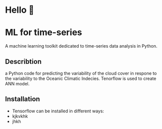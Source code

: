 # Hello 👋
# ML for time-series
A machine learning toolkit dedicated to time-series data analysis in Python.
## Describtion
a Python code for predicting the variability of the cloud cover in respone to the variability to the Oceanic Climatic Indecies. 
Tenorflow is used to create ANN model. 

## Installation

- Tensorflow can be installed in different ways:
- kjkvkhk
- jhkh


 
 

